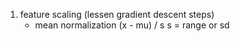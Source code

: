 1. feature scaling (lessen gradient descent steps)
   - mean normalization (x - mu) / s   s = range or sd
